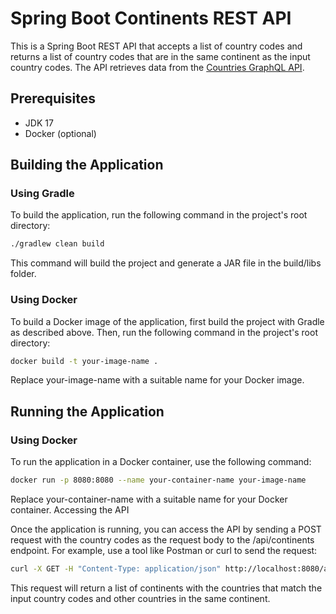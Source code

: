 # Spring Boot Continents REST API

This is a Spring Boot REST API that accepts a list of country codes and returns a list of country codes that are in the same continent as the input country codes. The API retrieves data from the [Countries GraphQL API](https://countries.trevorblades.com/graphql).

## Prerequisites

- JDK 17
- Docker (optional)

## Building the Application

### Using Gradle

To build the application, run the following command in the project's root directory:

```bash
./gradlew clean build
```

This command will build the project and generate a JAR file in the build/libs folder.

### Using Docker

To build a Docker image of the application, first build the project with Gradle as described above. Then, run the following command in the project's root directory:

```bash
docker build -t your-image-name .
```

Replace your-image-name with a suitable name for your Docker image.

## Running the Application

### Using Docker

To run the application in a Docker container, use the following command:

```bash
docker run -p 8080:8080 --name your-container-name your-image-name
```

Replace your-container-name with a suitable name for your Docker container.
Accessing the API

Once the application is running, you can access the API by sending a POST request with the country codes as the request body to the /api/continents endpoint. For example, use a tool like Postman or curl to send the request:

```bash
curl -X GET -H "Content-Type: application/json" http://localhost:8080/api/countries?codes=US,CA
```

This request will return a list of continents with the countries that match the input country codes and other countries in the same continent.
